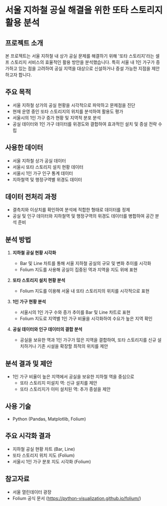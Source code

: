 # 서울 지하철 공실 해결을 위한 또타 스토리지 활용 분석

## 프로젝트 소개
본 프로젝트는 서울 지하철 내 상가 공실 문제를 해결하기 위해 '또타 스토리지'라는 셀프 스토리지 서비스의 효율적인 활용 방안을 분석했습니다. 특히 서울 내 1인 가구가 증가하고 있는 점을 고려하여 공실 지역을 대상으로 신설하거나 증설 가능한 지점을 제안하고자 합니다.

## 주요 목적
- 서울 지하철 상가의 공실 현황을 시각적으로 파악하고 문제점을 진단
- 현재 운영 중인 또타 스토리지의 위치를 분석하여 활용도 평가
- 서울시의 1인 가구 증가 현황 및 지역적 분포 분석
- 공실 데이터와 1인 가구 데이터를 위경도와 결합하여 효과적인 설치 및 증설 전략 수립

## 사용한 데이터
- 서울 지하철 상가 공실 데이터
- 서울시 또타 스토리지 설치 현황 데이터
- 서울시 1인 가구 인구 통계 데이터
- 지하철역 및 행정구역별 위경도 데이터

## 데이터 전처리 과정
- 결측치와 이상치를 확인하여 분석에 적합한 형태로 데이터를 정제
- 공실 및 인구 데이터와 지하철역 및 행정구역의 위경도 데이터를 병합하여 공간 분석 준비

## 분석 방법
1. **지하철 공실 현황 시각화**
   - Bar 및 Line 차트를 통해 서울 지하철 공실의 규모 및 변화 추이를 시각화
   - Folium 지도를 사용해 공실이 집중된 역과 지역을 지도 위에 표현

2. **또타 스토리지 설치 현황 분석**
   - Folium 지도를 이용해 서울 내 또타 스토리지의 위치를 시각적으로 표현

3. **1인 가구 현황 분석**
   - 서울시의 1인 가구 수와 증가 추이를 Bar 및 Line 차트로 표현
   - Folium 지도로 지역별 1인 가구 비율을 시각화하여 수요가 높은 지역 확인

4. **공실 데이터와 인구 데이터의 결합 분석**
   - 공실을 보유한 역과 1인 가구가 많은 지역을 결합하여, 또타 스토리지를 신규 설치하거나 기존 시설을 확장할 최적의 위치를 제안

## 분석 결과 및 제안
- 1인 가구 비율이 높은 지역에서 공실을 보유한 지하철 역을 중심으로
  - 또타 스토리지 미설치 역: 신규 설치를 제안
  - 또타 스토리지가 이미 설치된 역: 추가 증설을 제안

## 사용 기술
- Python (Pandas, Matplotlib, Folium)

## 주요 시각화 결과
- 지하철 공실 현황 차트 (Bar, Line)
- 또타 스토리지 위치 지도 (Folium)
- 서울시 1인 가구 분포 지도 시각화 (Folium)

## 참고자료
- 서울 열린데이터 광장
- Folium 공식 문서 (https://python-visualization.github.io/folium/)

